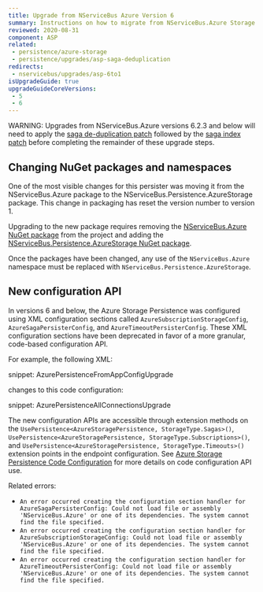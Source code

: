 ```yaml
---
title: Upgrade from NServiceBus Azure Version 6
summary: Instructions on how to migrate from NServiceBus.Azure Storage Persistence version 6 to NServiceBus.Persistence.AzureStorage version 1.
reviewed: 2020-08-31
component: ASP
related:
 - persistence/azure-storage
 - persistence/upgrades/asp-saga-deduplication
redirects:
 - nservicebus/upgrades/asp-6to1
isUpgradeGuide: true
upgradeGuideCoreVersions:
 - 5
 - 6
---
```


WARNING: Upgrades from NServiceBus.Azure versions 6.2.3 and below will need to apply the [saga de-duplication patch](/persistence/upgrades/asp-saga-deduplication.md) followed by the [saga index patch](/persistence/upgrades/asp-saga-pruning.md) before completing the remainder of these upgrade steps.


## Changing NuGet packages and namespaces

One of the most visible changes for this persister was moving it from the NServiceBus.Azure package to the NServiceBus.Persistence.AzureStorage package. This change in packaging has reset the version number to version 1.

Upgrading to the new package requires removing the [NServiceBus.Azure NuGet package](https://www.nuget.org/packages/NServiceBus.Azure/) from the project and adding the [NServiceBus.Persistence.AzureStorage NuGet package](https://www.nuget.org/packages/NServiceBus.Persistence.AzureStorage/).

Once the packages have been changed, any use of the `NServiceBus.Azure` namespace must be replaced with `NServiceBus.Persistence.AzureStorage`.


## New configuration API

In versions 6 and below, the Azure Storage Persistence was configured using XML configuration sections called `AzureSubscriptionStorageConfig`, `AzureSagaPersisterConfig`, and `AzureTimeoutPersisterConfig`. These XML configuration sections have been deprecated in favor of a more granular, code-based configuration API.

For example, the following XML:

snippet: AzurePersistenceFromAppConfigUpgrade

changes to this code configuration:

snippet: AzurePersistenceAllConnectionsUpgrade

The new configuration APIs are accessible through extension methods on the `UsePersistence<AzureStoragePersistence, StorageType.Sagas>()`, `UsePersistence<AzureStoragePersistence, StorageType.Subscriptions>()`, and `UsePersistence<AzureStoragePersistence, StorageType.Timeouts>()` extension points in the endpoint configuration. See [Azure Storage Persistence Code Configuration](/persistence/azure-storage/configuration.md#configuration-with-code) for more details on code configuration API use.

Related errors:

- `An error occurred creating the configuration section handler for AzureSagaPersisterConfig: Could not load file or assembly 'NServiceBus.Azure' or one of its dependencies. The system cannot find the file specified.`
- `An error occurred creating the configuration section handler for AzureSubscriptionStorageConfig: Could not load file or assembly 'NServiceBus.Azure' or one of its dependencies. The system cannot find the file specified.`
- `An error occurred creating the configuration section handler for AzureTimeoutPersisterConfig: Could not load file or assembly 'NServiceBus.Azure' or one of its dependencies. The system cannot find the file specified.`
